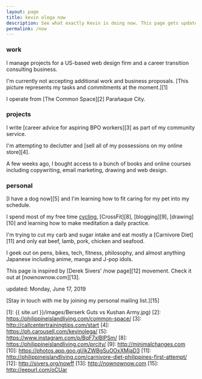 ```yaml
---
layout: page
title: kevin olega now
description: See what exactly Kevin is doing now. This page gets updated regularly.
permalink: /now
---
```

### work

I manage projects for a US-based web design firm and a career transition consulting business.

I'm currently not accepting additional work and business proposals. [This picture represents my tasks and commitments at the moment.][1]

I operate from [The Common Space][2] Parañaque City.

### projects

I write [career advice for aspiring BPO workers][3] as part of my community service.

I'm attempting to declutter and [sell all of my possessions on my online store][4].

A few weeks ago, I bought access to a bunch of books and online courses including copywriting, email marketing, drawing and web design.

### personal

[I have a dog now][5] and I'm learning how to fit caring for my pet into my schedule.

I spend most of my free time [cycling](https://www.instagram.com/p/BdlqCqkHHJ8/), [CrossFit][8], [blogging][9], [drawing][10] and learning how to make meditation a daily practice.

I'm trying to cut my carb and sugar intake and eat mostly a [Carnivore Diet][11] and only eat beef, lamb, pork, chicken and seafood.

I geek out on pens, bikes, tech, fitness, philosophy, and almost anything Japanese including anime, manga and J-pop idols.

This page is inspired by [Derek Sivers’ /now page][12] movement. Check it out at [nownownow.com][13].

updated: Monday, June 17, 2019

[Stay in touch with me by joining my personal mailing list.][15]

[1]:	{{ site.url }}/images/Berserk Guts vs Kushan Army.jpg)
[2]:	https://philippineislandliving.com/common-space/
[3]:	http://callcentertrainingtips.com/start
[4]:	https://ph.carousell.com/kevinolega/
[5]:	https://www.instagram.com/p/BqF7xlBlPSm/
[8]:	https://philippineislandliving.com/prcity/
[9]:	http://minimalchanges.com
[10]:	https://photos.app.goo.gl/ikZWBgSuOOxXMjaD3
[11]:	http://philippineislandliving.com/carnivore-diet-philippines-first-attempt/
[12]:	http://sivers.org/nowff
[13]:	http://nownownow.com
[15]:	http://eepurl.com/oCUar
